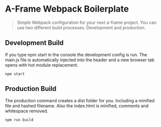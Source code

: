 # A-Frame Webpack Boilerplate

> Simple Webpack configuration for your next a-frame project. You can use two different build processes. Development and production.

## Development Build

If you type npm start in the console the development config is run. The main.js file is automatically injected into the header and a new browser tab opens with hot module replacement.

```
npm start
```

## Production Build

The production command creates a dist folder for you. Including a minified file and hashed filename. Also the index.html is minified, comments and whitespace removed.

```
npm run build
```
